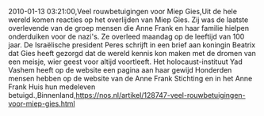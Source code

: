 2010-01-13 03:21:00,Veel rouwbetuigingen voor Miep Gies,Uit de hele wereld komen reacties op het overlijden van Miep Gies. Zij was de laatste overlevende van de groep mensen die Anne Frank en haar familie hielpen onderduiken voor de nazi's. Ze overleed maandag op de leeftijd van 100 jaar. De Israëlische president Peres schrijft in een brief aan koningin Beatrix dat Gies heeft gezorgd dat de wereld kennis kon maken met de dromen van een meisje, wier geest voor altijd voortleeft. Het holocaust-instituut Yad Vashem heeft op de website een pagina aan haar gewijd Honderden mensen hebben op de website van de Anne Frank Stichting en in het Anne Frank Huis hun medeleven betuigd.,Binnenland,https://nos.nl/artikel/128747-veel-rouwbetuigingen-voor-miep-gies.html